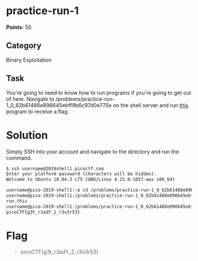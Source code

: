 # practice-run-1
**Points:** 50

## Category
Binary Exploitation

## Task
You're going to need to know how to run programs if you're going to get out of here. Navigate to /problems/practice-run-1_0_62b61488e896645ebff9b6c97d0e775e on the shell server and run [this](https://2019shell1.picoctf.com/static/6eba3b66e7a2b786c6c9769711d85663/run_this) program to receive a flag.

# Solution
Simply SSH into your account and navigate to the directory and run the command.
```bash
$ ssh username@2019shell1.picoctf.com
Enter your platform password (characters will be hidden): 
Welcome to Ubuntu 18.04.3 LTS (GNU/Linux 4.15.0-1057-aws x86_64)

username@pico-2019-shell1:~$ cd /problems/practice-run-1_0_62b61488e896645ebff9b6c97d0e775e
username@pico-2019-shell1:/problems/practice-run-1_0_62b61488e896645ebff9b6c97d0e775e$ ls
run_this
username@pico-2019-shell1:/problems/practice-run-1_0_62b61488e896645ebff9b6c97d0e775e$ ./run_this 
picoCTF{g3t_r3adY_2_r3v3r53}
```
# Flag
> picoCTF{g3t_r3adY_2_r3v3r53}
